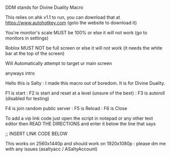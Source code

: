 DDM stands for Divine Duality Macro

This relies on ahk v1.1 to run, you can download that at https://www.autohotkey.com (goto the website to download it)

You're monitor's scale MUST be 100% or else it will not work (go to monitors in settings)

Roblox MUST NOT be full screen or else it will not work (it needs the white bar at the top of the screen)

Will Automatically attempt to target ur main screen

anyways intro


Hello this is Salty :
I made this macro out of boredom. It is for Divine Duality.

F1 is start : F2 is start and reset at a level (unsure of the best) : F3 is autoroll (disabled for testing)

F4 is join random public server : F5 is Reload : F6 is Close

To add a vip link code just open the script in notepad or any other text editor
then READ THE DIRECTIONS and enter it below the line that says

;; INSERT LINK CODE BELOW


This works on 2560x1440p and should work on 1920x1080p : 
please dm me with any issues (asaltyacc / ASaltyAccount)
